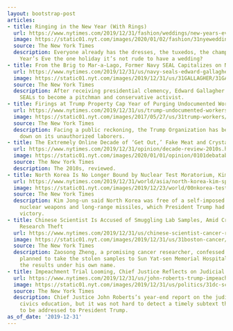 ```yaml
---
layout: bootstrap-post
articles:
- title: Ringing in the New Year (With Rings)
  url: https://www.nytimes.com/2019/12/31/fashion/weddings/new-years-eve-weddings.html
  image: https://static01.nyt.com/images/2020/01/02/fashion/31nyeweddings/31nyeweddings-facebookJumbo-v2.jpg
  source: The New York Times
  description: Everyone already has the dresses, the tuxedos, the champagne. Is New
    Year’s Eve the one holiday it’s not rude to have a wedding?
- title: From the Brig to Mar-a-Lago, Former Navy SEAL Capitalizes on Newfound Fame
  url: https://www.nytimes.com/2019/12/31/us/navy-seals-edward-gallagher-trump.html
  image: https://static01.nyt.com/images/2019/12/31/us/31GALLAGHER/31GALLAGHER-facebookJumbo.jpg
  source: The New York Times
  description: After receiving presidential clemency, Edward Gallagher has left the
    SEALs to become a pitchman and conservative activist.
- title: Firings at Trump Property Cap Year of Purging Undocumented Workers
  url: https://www.nytimes.com/2019/12/31/us/trump-undocumented-workers-winery.html
  image: https://static01.nyt.com/images/2017/05/27/us/31trump-workers/00trumpwine6-facebookJumbo-v2.jpg
  source: The New York Times
  description: Facing a public reckoning, the Trump Organization has been cracking
    down on its unauthorized laborers.
- title: The Extremely Online Decade of ‘Get Out,’ Fake Meat and Crystals
  url: https://www.nytimes.com/2019/12/31/opinion/decade-review-2010s.html
  image: https://static01.nyt.com/images/2020/01/01/opinion/0101debatable/0101debatable-facebookJumbo.jpg
  source: The New York Times
  description: The 2010s, reviewed.
- title: North Korea Is No Longer Bound by Nuclear Test Moratorium, Kim Says
  url: https://www.nytimes.com/2019/12/31/world/asia/north-korea-kim-speech.html
  image: https://static01.nyt.com/images/2019/12/23/world/00nkorea-test-hfo/00nkorea-icbm-hfo-facebookJumbo.jpg
  source: The New York Times
  description: Kim Jong-un said North Korea was free of a self-imposed pause on testing
    nuclear weapons and long-range missiles, which President Trump had called a diplomatic
    victory.
- title: Chinese Scientist Is Accused of Smuggling Lab Samples, Amid Crackdown on
    Research Theft
  url: https://www.nytimes.com/2019/12/31/us/chinese-scientist-cancer-research-investigation.html
  image: https://static01.nyt.com/images/2019/12/31/us/31boston-cancer/31boston-cancer-facebookJumbo.jpg
  source: The New York Times
  description: Zaosong Zheng, a promising cancer researcher, confessed that he had
    planned to take the stolen samples to Sun Yat-sen Memorial Hospital, and publish
    the results under his own name.
- title: Impeachment Trial Looming, Chief Justice Reflects on Judicial Independence
  url: https://www.nytimes.com/2019/12/31/us/john-roberts-trump-impeachment.html
  image: https://static01.nyt.com/images/2019/12/31/us/politics/31dc-scotus/31dc-scotus-facebookJumbo.jpg
  source: The New York Times
  description: Chief Justice John Roberts’s year-end report on the judiciary praised
    civics education, but it was not hard to detect a timely subtext that appeared
    to be addressed to President Trump.
as_of_date: '2019-12-31'
---
```


